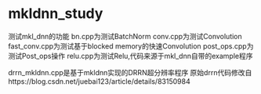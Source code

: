 # mkldnn_study
测试mkl_dnn的功能
bn.cpp为测试BatchNorm
conv.cpp为测试Convolution
fast_conv.cpp为测试基于blocked memory的快速Convolution
post_ops.cpp为测试Post_ops操作
relu.cpp为测试Relu,代码来源于mkl_dnn自带的example程序

drrn_mkldnn.cpp是基于mkldnn实现的DRRN超分辨率程序
原始drrn代码修改自https://blog.csdn.net/juebai123/article/details/83150984
